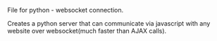 File for python - websocket connection.

Creates a python server that can communicate via javascript with any website over websocket(much faster than AJAX calls). 
